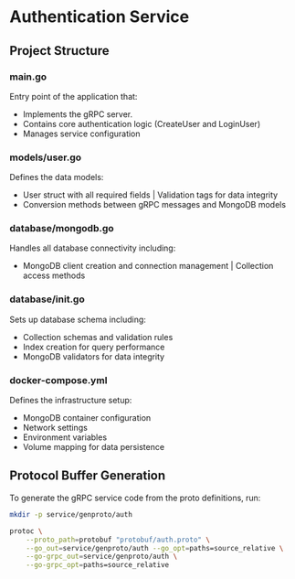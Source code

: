 # Authentication Service

## Project Structure

### main.go
Entry point of the application that:
- Implements the gRPC server.
- Contains core authentication logic (CreateUser and LoginUser) 
- Manages service configuration

### models/user.go
Defines the data models:
- User struct with all required fields | Validation tags for data integrity
- Conversion methods between gRPC messages and MongoDB models

### database/mongodb.go
Handles all database connectivity including:
- MongoDB client creation and connection management | Collection access methods
  
### database/init.go
Sets up database schema including:
- Collection schemas and validation rules
- Index creation for query performance
- MongoDB validators for data integrity

### docker-compose.yml
Defines the infrastructure setup:
- MongoDB container configuration
- Network settings
- Environment variables
- Volume mapping for data persistence

## Protocol Buffer Generation

To generate the gRPC service code from the proto definitions, run:

```bash
mkdir -p service/genproto/auth
```
```bash
protoc \
    --proto_path=protobuf "protobuf/auth.proto" \
    --go_out=service/genproto/auth --go_opt=paths=source_relative \
    --go-grpc_out=service/genproto/auth \
    --go-grpc_opt=paths=source_relative
```